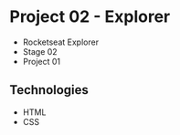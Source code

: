 # Project 02 - Explorer

* Rocketseat Explorer
* Stage 02
* Project 01

## Technologies

* HTML
* CSS